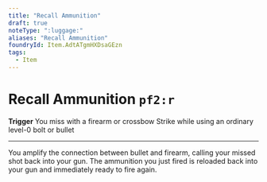 ```yaml
---
title: "Recall Ammunition"
draft: true
noteType: ":luggage:"
aliases: "Recall Ammunition"
foundryId: Item.AdtATgmHXDsaGEzn
tags:
  - Item
---
```


# Recall Ammunition `pf2:r`

**Trigger** You miss with a firearm or crossbow Strike while using an ordinary level-0 bolt or bullet

* * *

You amplify the connection between bullet and firearm, calling your missed shot back into your gun. The ammunition you just fired is reloaded back into your gun and immediately ready to fire again.
